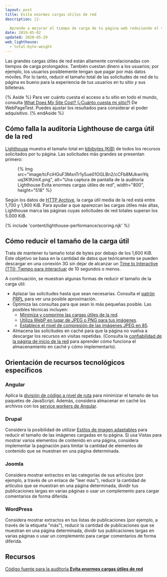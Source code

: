 ```yaml
---
layout: post
title: Evita enormes cargas útiles de red
description: |2-

  Aprende a mejorar el tiempo de carga de tu página web reduciendo el tamaño total de los archivos de recursos que ofreces a tus usuarios.
date: 2019-05-02
updated: 2020-05-29
web_lighthouse:
  - total-byte-weight
---
```


Las grandes cargas útiles de red están altamente correlacionadas con tiempos de carga prolongados. También cuestan dinero a los usuarios; por ejemplo, los usuarios posiblemente tengan que pagar por más datos móviles. Por lo tanto, reducir el tamaño total de las solicitudes de red de tu página es bueno para la experiencia de tus usuarios en tu sitio *y* sus billeteras.

{% Aside %} Para ver cuánto cuesta el acceso a tu sitio en todo el mundo, consulta [What Does My Site Cost? (¿Cuánto cuesta mi sitio?)](https://whatdoesmysitecost.com/) De WebPageTest. Puedes ajustar los resultados para considerar el poder adquisitivo. {% endAside %}

## Cómo falla la auditoría Lighthouse de carga útil de la red

[Lighthouse](https://developers.google.com/web/tools/lighthouse/) muestra el tamaño total en [kibibytes (KiB)](https://en.wikipedia.org/wiki/Kibibyte) de todos los recursos solicitados por tu página. Las solicitudes más grandes se presentan primero:

<figure>{% Img src="image/tcFciHGuF3MxnTr1y5ue01OGLBn2/cCFb8MJkwnYquq3K9UmX.png", alt="Una captura de pantalla de la auditoría Lighthouse Evita enormes cargas útiles de red", width="800", height="518" %}</figure>

Según los datos de [HTTP Archive](https://httparchive.org/reports/state-of-the-web?start=latest#bytesTotal), la carga útil media de la red está entre 1,700 y 1,900 KiB. Para ayudar a que aparezcan las cargas útiles más altas, Lighthouse marca las páginas cuyas solicitudes de red totales superan los 5.000 KiB.

{% include 'content/lighthouse-performance/scoring.njk' %}

## Cómo reducir el tamaño de la carga útil

Trata de mantener tu tamaño total de bytes por debajo de los 1,600 KiB. Este objetivo se basa en la cantidad de datos que teóricamente se pueden descargar en una conexión 3G sin dejar de alcanzar un [Time to Interactive (TTI): Tiempo para interactuar](/interactive) de 10 segundos o menos.

A continuación, se muestran algunas formas de reducir el tamaño de la carga útil:

- Aplazar las solicitudes hasta que sean necesarias. Consulta el [patrón PRPL](/apply-instant-loading-with-prpl) para ver una posible aproximación.
- Optimiza las consultas para que sean lo más pequeñas posible. Las posibles técnicas incluyen:
    - [Minimiza y comprime las cargas útiles de la red](/reduce-network-payloads-using-text-compression).
    - [Utiliza WebP en lugar de JPEG o PNG para tus imágenes](/serve-images-webp).
    - [Establece el nivel de compresión de las imágenes JPEG en 85](/use-imagemin-to-compress-images).
- Almacena las solicitudes en caché para que la página no vuelva a descargar los recursos en visitas repetidas. (Consulta la [confiabilidad de la página de inicio de la red](/reliable) para aprender cómo funciona el almacenamiento en caché y cómo implementarlo).

## Orientación de recursos tecnológicos específicos

### Angular

Aplica la [división de código a nivel de ruta](/route-level-code-splitting-in-angular/) para minimizar el tamaño de tus paquetes de JavaScript. Además, considera almacenar en caché los archivos con los [service workers de Angular](/precaching-with-the-angular-service-worker/).

### Drupal

Considera la posibilidad de utilizar [Estilos de imagen adaptables](https://www.drupal.org/docs/8/mobile-guide/responsive-images-in-drupal-8) para reducir el tamaño de las imágenes cargadas en tu página. Si usa Vistas para mostrar varios elementos de contenido en una página, considera implementar la paginación para limitar la cantidad de elementos de contenido que se muestran en una página determinada.

### Joomla

Considera mostrar extractos en las categorías de sus artículos (por ejemplo, a través de un enlace de "leer más"), reducir la cantidad de artículos que se muestran en una página determinada, dividir tus publicaciones largas en varias páginas o usar un complemento para cargar comentarios de forma diferida.

### WordPress

Considera mostrar extractos en tus listas de publicaciones (por ejemplo, a través de la etiqueta "más"), reducir la cantidad de publicaciones que se muestran en una página determinada, dividir tus publicaciones largas en varias páginas o usar un complemento para cargar comentarios de forma diferida.

## Recursos

[Código fuente para la auditoría **Evita enormes cargas útiles de red**](https://github.com/GoogleChrome/lighthouse/blob/master/lighthouse-core/audits/byte-efficiency/total-byte-weight.js)
